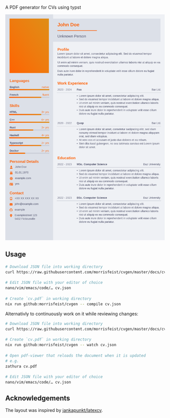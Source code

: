 A PDF generator for CVs using typst

<img src="docs/cv.png" alt="Example generated pdf"/>

## Usage

```bash
# Download JSON file into working directory
curl https://raw.githubusercontent.com/morrisfeist/cvgen/master/docs/cv.json --output cv.json

# Edit JSON file with your editor of choice
nano/vim/emacs/code/… cv.json

# Create `cv.pdf` in working directory
nix run github:morrisfeist/cvgen -- compile cv.json
```

Alternativly to continuously work on it while reviewing changes:

```bash
# Download JSON file into working directory
curl https://raw.githubusercontent.com/morrisfeist/cvgen/master/docs/cv.json --output cv.json

# Create `cv.pdf` in working directory
nix run github:morrisfeist/cvgen -- watch cv.json

# Open pdf-viewer that reloads the document when it is updated
# e.g.
zathura cv.pdf

# Edit JSON file with your editor of choice
nano/vim/emacs/code/… cv.json
```

## Acknowledgements

The layout was inspired by [jankapunkt/latexcv](https://github.com/jankapunkt/latexcv/tree/master/sidebarleft).
